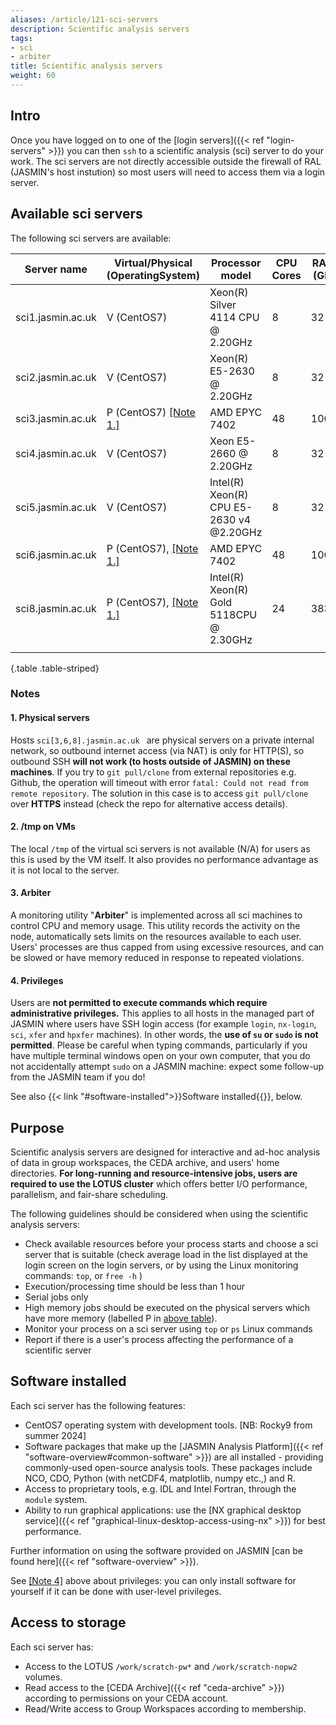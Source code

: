 ```yaml
---
aliases: /article/121-sci-servers
description: Scientific analysis servers
tags:
- sci
- arbiter
title: Scientific analysis servers
weight: 60
---
```


## Intro

Once you have logged on to one of the [login servers]({{< ref "login-servers" >}}) you can then `ssh` to a scientific analysis (sci) server to do your work.
The sci servers are not directly accessible outside the firewall of RAL (JASMIN's host instution) so most users will need to access them via a login server.

## Available sci servers

The following sci servers are available:

Server name  |  Virtual/Physical (OperatingSystem)  |  Processor model  |  CPU Cores  |  RAM (GB)  |  /tmp (GB)  
---|---|---|---|---|---  
sci1.jasmin.ac.uk  |  V (CentOS7)  |  Xeon(R) Silver 4114 CPU @ 2.20GHz  |  8  |  32  |  N/A [[Note 2.]](#2-tmp-on-vms)
sci2.jasmin.ac.uk  |  V (CentOS7)  |  Xeon(R) E5-2630 @ 2.20GHz  |  8  |  32 |  [[Note 2.]](#2-tmp-on-vms)  
sci3.jasmin.ac.uk  |  P (CentOS7) [[Note 1.]](#1-physical-servers) |  AMD EPYC 7402  |  48  |  1000|  25  
sci4.jasmin.ac.uk  |  V (CentOS7)  |  Xeon E5-2660 @ 2.20GHz  |  8  |  32  | N/A  [[Note 2.]](#2-tmp-on-vms)
sci5.jasmin.ac.uk  |  V (CentOS7)  |  Intel(R) Xeon(R) CPU E5-2630 v4 @2.20GHz  |  8  |  32  |  N/A  [[Note 2.]](#2-tmp-on-vms)
sci6.jasmin.ac.uk  |  P (CentOS7), [[Note 1.]](#1-physical-servers) |  AMD EPYC 7402  |  48  |  1000|  25  
sci8.jasmin.ac.uk  |  P (CentOS7), [[Note 1.]](#1-physical-servers) |  Intel(R) Xeon(R) Gold 5118CPU @ 2.30GHz  |  24  |  383  |  25  
|  |  |  |  |
{.table .table-striped}

### Notes
  
#### 1. Physical servers

Hosts `sci[3,6,8].jasmin.ac.uk ` are physical servers on a private internal network, so outbound internet access (via NAT) is only
for HTTP(S), so outbound SSH **will not work (to hosts outside of
JASMIN) on these machines**. If you try to `git pull/clone` from external repositories e.g. Github, the operation will timeout with error `fatal: Could not read from remote repository`. The solution in this case is to access `git pull/clone` over **HTTPS** instead (check the repo for alternative access details).

#### 2. /tmp on VMs

The local `/tmp` of the virtual sci servers is not available (N/A) for users
as this is used by the VM itself. It also provides no performance advantage as it is not local to the server.

#### 3. Arbiter

A monitoring utility "**Arbiter**" is implemented across
all sci machines to control CPU and memory usage. This utility
records the activity on the node, automatically sets limits on the resources
available to each user. Users' processes are thus capped from
using excessive resources, and can be slowed or have memory reduced in response to repeated violations.

#### 4. Privileges

Users are **not permitted to execute commands which require
administrative privileges.** This applies to all hosts in the managed part of
JASMIN where users have SSH login access (for example `login`, `nx-login`,
`sci`, `xfer` and `hpxfer` machines). In other words, the **use of `su` or
`sudo` is not permitted**. Please be careful when typing commands,
particularly if you have multiple terminal windows open on your own computer,
that you do not accidentally attempt `sudo` on a JASMIN machine: expect some
follow-up from the JASMIN team if you do!

See also {{< link "#software-installed">}}Software installed{{</link>}}, below.

## Purpose

Scientific analysis servers are designed for interactive and ad-hoc analysis
of data in group workspaces, the CEDA archive, and users' home directories.
**For long-running and resource-intensive jobs, users are required to use
the LOTUS cluster** which offers better I/O performance, parallelism, and
fair-share scheduling.

The following guidelines should be considered when using the scientific analysis
servers:

- Check available resources before your process starts and choose a sci server that is suitable (check average load in the list displayed at the login screen on the login servers, or by using the Linux monitoring commands: `top`, or `free -h` )
- Execution/processing time should be less than 1 hour
- Serial jobs only
- High memory jobs should be executed on the physical servers which have more memory (labelled P in [above table](#available-sci-servers)).
- Monitor your process on a sci server using `top` or `ps` Linux commands
- Report if there is a user's process affecting the performance of a scientific server

## Software installed

Each sci server has the following features:

- CentOS7 operating system with development tools. [NB: Rocky9 from summer 2024]
- Software packages that make up the [JASMIN Analysis Platform]({{< ref "software-overview#common-software" >}}) are all installed - providing commonly-used open-source analysis tools. These packages include NCO, CDO, Python (with netCDF4, matplotlib, numpy etc.,) and R.
- Access to proprietary tools, e.g. IDL and Intel Fortran, through the `module` system.
- Ability to run graphical applications: use the [NX graphical desktop service]({{< ref "graphical-linux-desktop-access-using-nx" >}}) for best performance.

Further information on using the software provided on JASMIN [can be found here]({{< ref "software-overview" >}}).

See [[Note 4]](#4-privileges) above about privileges: you can only install software for yourself if it can be done with user-level privileges.

## Access to storage

Each sci server has:

- Access to the LOTUS `/work/scratch-pw*` and `/work/scratch-nopw2` volumes.
- Read access to the [CEDA Archive]({{< ref "ceda-archive" >}}) according to permissions on your CEDA account.
- Read/Write access to Group Workspaces according to membership.
